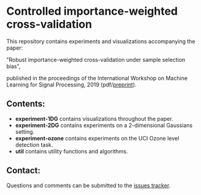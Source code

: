 # Controlled importance-weighted cross-validation

This repository contains experiments and visualizations accompanying the paper:

"Robust importance-weighted cross-validation under sample selection bias",

published in the proceedings of the International Workshop on Machine Learning for Signal Processing, 2019 (pdf/[preprint](https://arxiv.org/abs/1710.06514)).

## Contents:
- __experiment-1DG__ contains visualizations throughout the paper.
- __experiment-2DG__ contains experiments on a 2-dimensional Gaussians setting.
- __experiment-ozone__ contains experiments on the UCI Ozone level detection task.
- __util__ contains utility functions and algorithms.

## Contact:

Questions and comments can be submitted to the [issues tracker](https://github.com/wmkouw/ctrl-iwxval/issues).
